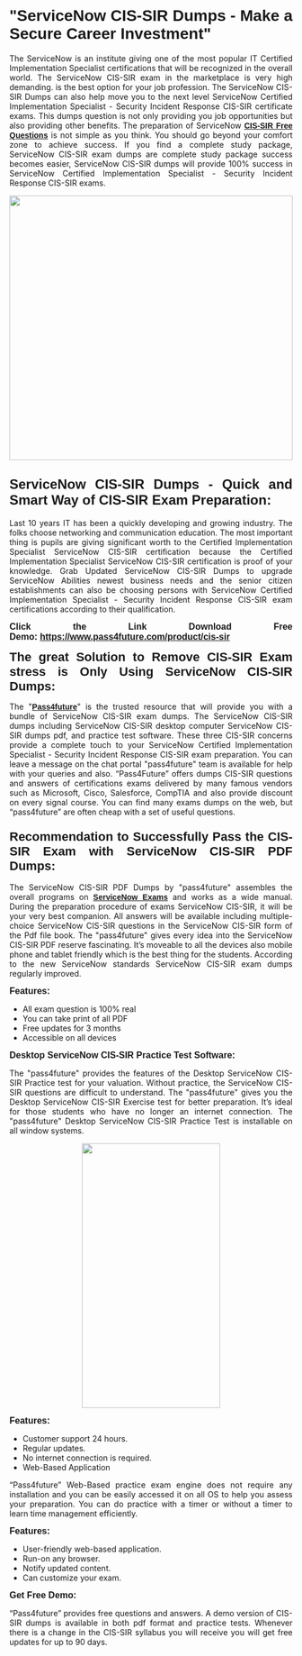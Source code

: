 
<h1 style="text-align: justify;"><span style="font-family:Tahoma,Geneva,sans-serif;"><strong>"ServiceNow CIS-SIR Dumps - Make a Secure Career Investment"</strong></span></h1>

<p style="text-align: justify;">The ServiceNow is an institute giving one of the most popular IT Certified Implementation Specialist certifications that will be recognized in the overall world. The ServiceNow CIS-SIR exam in the marketplace is very high demanding. is the best option for your job profession. The ServiceNow CIS-SIR Dumps can also help move you to the next level ServiceNow Certified Implementation Specialist - Security Incident Response CIS-SIR certificate exams. This dumps question is not only providing you job opportunities but also providing other benefits. The preparation of ServiceNow <span style="font-family:Tahoma,Geneva,sans-serif;"><strong><a href="https://www.pass4future.com/questions/servicenow/cis-sir">CIS-SIR Free Questions</a></strong></span> is not simple as you think. You should go beyond your comfort zone to achieve success. If you find a complete study package, ServiceNow CIS-SIR exam dumps are complete study package success becomes easier, ServiceNow CIS-SIR dumps will provide 100% success in ServiceNow Certified Implementation Specialist - Security Incident Response CIS-SIR exams.</p>

<p style="text-align: justify;"><a href="https://www.pass4future.com/product/cis-sir"><img alt="" src="https://lh3.googleusercontent.com/pw/AM-JKLVhEO4I138wJzOepD3laGU-R1M7eT-OTYdow6pCESip26lSeaxxzS9BVWUKuzj1e3L_MoxCfVgBEvV8ODwl1LGzlZbt6HJm3NXXplPwnYiBfuYM_eQCcVVRMaAwHdsl3AhHOZS-up7mzwmd4i4EpEGq=w1112-h625-no?authuser=0" style="width: 100%; height: 470px;" /></a></p>

<h2 style="text-align: justify;"><span style="font-size:24px;"><strong><span style="font-family:Tahoma,Geneva,sans-serif;">ServiceNow CIS-SIR Dumps - Quick and Smart Way of CIS-SIR Exam Preparation:</span></strong></span></h2>

<p style="text-align: justify;">Last 10 years IT has been a quickly developing and growing industry. The folks choose networking and communication education. The most important thing is pupils are giving significant worth to the Certified Implementation Specialist ServiceNow CIS-SIR certification because the Certified Implementation Specialist ServiceNow CIS-SIR certification is proof of your knowledge. Grab Updated ServiceNow CIS-SIR Dumps to upgrade ServiceNow Abilities newest business needs and the senior citizen establishments can also be choosing persons with ServiceNow Certified Implementation Specialist - Security Incident Response CIS-SIR exam certifications according to their qualification.</p>

<p style="text-align: justify;"><strong><span style="font-family:Lucida Sans Unicode,Lucida Grande,sans-serif;"><span style="font-size:16px;">Click the Link Download Free Demo: <a href="https://www.pass4future.com/product/cis-sir">https://www.pass4future.com/product/cis-sir</a></span></span></strong></p>

<p style="text-align: justify;"><strong><span style="font-size:22px;"><span style="font-family:Tahoma,Geneva,sans-serif;">The great Solution to Remove CIS-SIR Exam stress is Only Using ServiceNow CIS-SIR Dumps:</span></span></strong></p>

<p style="text-align: justify;">The "<span style="font-family:Lucida Sans Unicode,Lucida Grande,sans-serif;"><a href="https://www.pass4future.com/"><strong>Pass4future</strong></a></span>" is the trusted resource that will provide you with a bundle of ServiceNow CIS-SIR exam dumps. The ServiceNow CIS-SIR dumps including ServiceNow CIS-SIR desktop computer ServiceNow CIS-SIR dumps pdf, and practice test software. These three CIS-SIR concerns provide a complete touch to your ServiceNow Certified Implementation Specialist - Security Incident Response CIS-SIR exam preparation. You can leave a message on the chat portal "pass4future" team is available for help with your queries and also. “Pass4Future” offers dumps CIS-SIR questions and answers of certifications exams delivered by many famous vendors such as Microsoft, Cisco, Salesforce, CompTIA and also provide discount on every signal course. You can find many exams dumps on the web, but “pass4future” are often cheap with a set of useful questions.</p>

<h3 style="text-align: justify;"><span style="font-size:22px;"><strong><span style="font-family:Tahoma,Geneva,sans-serif;">Recommendation to Successfully Pass the CIS-SIR Exam with ServiceNow CIS-SIR PDF Dumps:</span></strong></span></h3>

<p style="text-align: justify;">The ServiceNow CIS-SIR PDF Dumps by "pass4future" assembles the overall programs on <span style="font-family:Lucida Sans Unicode,Lucida Grande,sans-serif;"><strong><a href="https://www.pass4future.com/servicenow">ServiceNow Exams</a></strong></span> and works as a wide manual. During the preparation procedure of exams ServiceNow CIS-SIR, it will be your very best companion. All answers will be available including multiple-choice ServiceNow CIS-SIR questions in the ServiceNow CIS-SIR form of the Pdf file book. The "pass4future" gives every idea into the ServiceNow CIS-SIR PDF reserve fascinating. It’s moveable to all the devices also mobile phone and tablet friendly which is the best thing for the students. According to the new ServiceNow standards ServiceNow CIS-SIR exam dumps regularly improved.</p>

<p style="text-align: justify;"><span style="font-family:Lucida Sans Unicode,Lucida Grande,sans-serif;"><span style="font-size:16px;"><strong>Features:</strong></span></span></p>

<ul>
	<li style="text-align: justify;">All exam question is 100% real</li>
	<li style="text-align: justify;">You can take print of all PDF</li>
	<li style="text-align: justify;">Free updates for 3 months </li>
	<li style="text-align: justify;">Accessible on all devices</li>
</ul>

<p style="text-align: justify;"><span style="font-family:Tahoma,Geneva,sans-serif;"><span style="font-size:16px;"><strong>Desktop ServiceNow CIS-SIR Practice Test Software:</strong></span></span></p>

<p style="text-align: justify;">The "pass4future" provides the features of the Desktop ServiceNow CIS-SIR Practice test for your valuation. Without practice, the ServiceNow CIS-SIR questions are difficult to understand. The "pass4future" gives you the Desktop ServiceNow CIS-SIR Exercise test for better preparation. It’s ideal for those students who have no longer an internet connection. The "pass4future" Desktop ServiceNow CIS-SIR Practice Test is installable on all window systems.</p>

<p style="text-align: center;"><a href="https://www.pass4future.com/product/cis-sir"><img alt="" src="https://lh3.googleusercontent.com/pw/AM-JKLV3yUm3jiqqIo1xIsj1VJ_UeysYexQY-pRYO0rIFl3vg11QZioN-gzffpw2AfKqFynWuvoXOreWrWS0swpr4xmOSWfwII2jvatteuqrfxiWGFBSHPiZUCoi33jqeymK5dmu-0enyX6tayRCAMHw05jv=s625-no?authuser=0" style="width: 70%; height: 470px;" /></a></p>

<p style="text-align: justify;"><span style="font-size:16px;"><span style="font-family:Lucida Sans Unicode,Lucida Grande,sans-serif;"><strong>Features:</strong></span></span></p>

<ul>
	<li style="text-align: justify;">Customer support 24 hours. </li>
	<li style="text-align: justify;">Regular updates. </li>
	<li style="text-align: justify;">No internet connection is required.</li>
	<li style="text-align: justify;">Web-Based Application</li>
</ul>

<p style="text-align: justify;">“Pass4future” Web-Based practice exam engine does not require any installation and you can be easily accessed it on all OS to help you assess your preparation. You can do practice with a timer or without a timer to learn time management efficiently.</p>

<p style="text-align: justify;"><strong><span style="font-size:16px;"><span style="font-family:Lucida Sans Unicode,Lucida Grande,sans-serif;">Features:</span></span></strong></p>

<ul>
	<li style="text-align: justify;">User-friendly web-based application.</li>
	<li style="text-align: justify;">Run-on any browser. </li>
	<li style="text-align: justify;">Notify updated content.</li>
	<li style="text-align: justify;">Can customize your exam.</li>
</ul>

<p style="text-align: justify;"><span style="font-size:16px;"><span style="font-family:Lucida Sans Unicode,Lucida Grande,sans-serif;"><strong>Get Free Demo:</strong></span></span></p>

<p style="text-align: justify;">“Pass4future” provides free questions and answers. A demo version of CIS-SIR dumps is available in both pdf format and practice tests. Whenever there is a change in the CIS-SIR syllabus you will receive you will get free updates for up to 90 days. </p>
